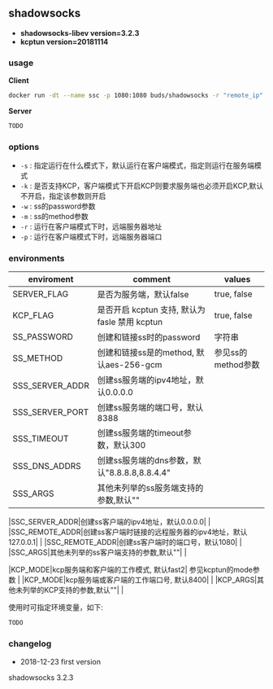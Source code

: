 ## shadowsocks

- **shadowsocks-libev version=3.2.3**
- **kcptun version=20181114**

### usage

**Client**

``` sh
docker run -dt --name ssc -p 1080:1080 buds/shadowsocks -r "remote_ip" -p "remote_port" -w "password" -m "mode"
```

**Server**

``` sh
TODO
```

### options

- `-s` : 指定运行在什么模式下，默认运行在客户端模式，指定则运行在服务端模式
- `-k` : 是否支持KCP，客户端模式下开启KCP则要求服务端也必须开启KCP,默认不开启，指定该参数则开启
- `-w` : ss的password参数
- `-m` : ss的method参数
- `-r` : 运行在客户端模式下时，远端服务器地址
- `-p` : 运行在客户端模式下时，远端服务器端口

### environments

| enviroment | comment | values |
|------------|---------|--------|
|SERVER_FLAG|是否为服务端，默认false| true, false |
|KCP_FLAG|是否开启 kcptun 支持, 默认为 fasle 禁用 kcptun| true, false |
|SS_PASSWORD|创建和链接ss时的password| 字符串 |
|SS_METHOD|创建和链接ss是的method, 默认aes-256-gcm | 参见ss的method参数 |
|SSS_SERVER_ADDR|创建ss服务端的ipv4地址，默认0.0.0.0 | |
|SSS_SERVER_PORT|创建ss服务端的端口号，默认8388 | |
|SSS_TIMEOUT|创建ss服务端的timeout参数，默认300 | |
|SSS_DNS_ADDRS|创建ss服务端的dns参数，默认"8.8.8.8,8.8.4.4" | |
|SSS_ARGS|其他未列举的ss服务端支持的参数,默认""| |

|SSC_SERVER_ADDR|创建ss客户端的ipv4地址，默认0.0.0.0| |
|SSC_REMOTE_ADDR|创建ss客户端时链接的远程服务器的ipv4地址，默认127.0.0.1| |
|SSC_REMOTE_ADDR|创建ss客户端时的端口号，默认1080| |
|SSC_ARGS|其他未列举的ss客户端支持的参数,默认""| |

|KCP_MODE|kcp服务端和客户端的工作模式, 默认fast2| 参见kcptun的mode参数 |
|KCP_MODE|kcp服务端或客户端的工作端口号, 默认8400| |
|KCP_ARGS|其他未列举的KCP支持的参数,默认""| |

使用时可指定环境变量，如下:

``` sh
TODO
```

### changelog

- 2018-12-23 first version

shadowsocks 3.2.3

